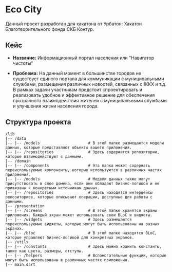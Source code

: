 # Eco City 

Данный проект разработан для хакатона от Урбатон: Хакатон Благотворительного фонда СКБ Контур.

## Кейс 

- **Название:** Информационный портал населения или "Навигатор чистоты" 

- **Проблема:** На данный момент в большинстве городов не существует единого портала для коммуникации с муниципальными службами, размещения различных новостей, связанных с ЖКХ и т.д. В рамках задачи участникам предстоит спроектировать и реализовать удобное и эффективное решение для обеспечения прозрачного взаимодействия жителей с муниципальными службами и улучшения жизни населения города.

## Структура проекта

```
/lib
|-- /data
|-- |-- /models                     # В этой папке размещаются модели данных, которые представляют объекты вашего приложения.
|-- |-- /repositories               # Здесь содержатся репозитории, которые взаимодействуют с данными. 
|-- /domain
|-- |-- /components                 # Эта папка может содержать переиспользуемые компоненты, которые используются в различных частях приложения. 
|-- |-- /models                     # Модели данных также могут присутствовать в слое домена, если они обладают бизнес-логикой и не привязаны к конкретным источникам данных.
|-- |-- /repositories               # Здесь находятся интерфейсы репозиториев, которые описывают операции, доступные для работы с данными.
|-- /presentation
|-- |-- /screens                    # В этой папке хранятся экраны приложения. Каждый экран может использовать свои BLoC и виджеты.
|-- |-- /widgets                    # Здесь размещаются переиспользуемые виджеты, которые могут быть использованы на разных экранах.
|-- |-- /bloc                       # В этой папке находятся BLoC, которые управляют бизнес-логикой для конкретных экранов.
|-- /utils
|-- |-- /constants                  # Здесь можно хранить константы, такие как цвета, размеры, отступы.
|-- |-- /helpers                    # Вспомогательные функции, которые могут быть использованы в различных частях приложения.
|-- main.dart
```
